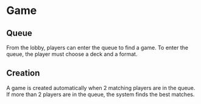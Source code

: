 # Game

## Queue

From the lobby, players can enter the queue to find a game. To enter the queue, the player must choose a deck and a format.

## Creation

A game is created automatically when 2 matching players are in the queue. If more than 2 players are in the queue, the system finds the best matches.

